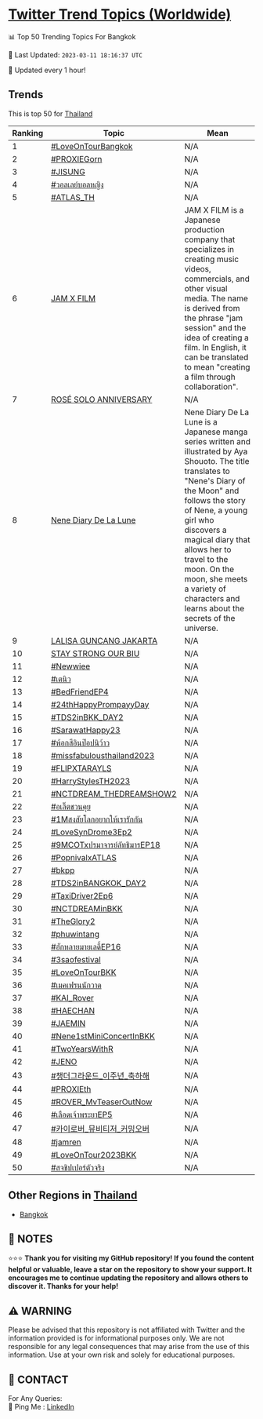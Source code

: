 [Twitter Trend Topics (Worldwide)](https://github.com/ErcinDedeoglu/Twitter-Trend-Topics)
==========


📊 Top 50 Trending Topics For Bangkok

📆 Last Updated: `2023-03-11 18:16:37 UTC`

🔧 Updated every 1 hour!


## Trends

This is top 50 for [Thailand](</Thailand>)

| Ranking | Topic | Mean |
| ------- | ------------ | ------------ |
| 1 | [#LoveOnTourBangkok](http://twitter.com/search?q=%23LoveOnTourBangkok) | N/A |
| 2 | [#PROXIEGorn](http://twitter.com/search?q=%23PROXIEGorn) | N/A |
| 3 | [#JISUNG](http://twitter.com/search?q=%23JISUNG) | N/A |
| 4 | [#วอลเลย์บอลหญิง](http://twitter.com/search?q=%23%e0%b8%a7%e0%b8%ad%e0%b8%a5%e0%b9%80%e0%b8%a5%e0%b8%a2%e0%b9%8c%e0%b8%9a%e0%b8%ad%e0%b8%a5%e0%b8%ab%e0%b8%8d%e0%b8%b4%e0%b8%87) | N/A |
| 5 | [#ATLAS_TH](http://twitter.com/search?q=%23ATLAS_TH) | N/A |
| 6 | [JAM X FILM](http://twitter.com/search?q=JAM+X+FILM) | JAM X FILM is a Japanese production company that specializes in creating music videos, commercials, and other visual media. The name is derived from the phrase "jam session" and the idea of creating a film. In English, it can be translated to mean "creating a film through collaboration". |
| 7 | [ROSÉ SOLO ANNIVERSARY](http://twitter.com/search?q=ROS%c3%89+SOLO+ANNIVERSARY) | N/A |
| 8 | [Nene Diary De La Lune](http://twitter.com/search?q=Nene+Diary+De+La+Lune) | Nene Diary De La Lune is a Japanese manga series written and illustrated by Aya Shouoto. The title translates to "Nene's Diary of the Moon" and follows the story of Nene, a young girl who discovers a magical diary that allows her to travel to the moon. On the moon, she meets a variety of characters and learns about the secrets of the universe. |
| 9 | [LALISA GUNCANG JAKARTA](http://twitter.com/search?q=LALISA+GUNCANG+JAKARTA) | N/A |
| 10 | [STAY STRONG OUR BIU](http://twitter.com/search?q=STAY+STRONG+OUR+BIU) | N/A |
| 11 | [#Newwiee](http://twitter.com/search?q=%23Newwiee) | N/A |
| 12 | [#เตนิว](http://twitter.com/search?q=%23%e0%b9%80%e0%b8%95%e0%b8%99%e0%b8%b4%e0%b8%a7) | N/A |
| 13 | [#BedFriendEP4](http://twitter.com/search?q=%23BedFriendEP4) | N/A |
| 14 | [#24thHappyPrompayyDay](http://twitter.com/search?q=%2324thHappyPrompayyDay) | N/A |
| 15 | [#TDS2inBKK_DAY2](http://twitter.com/search?q=%23TDS2inBKK_DAY2) | N/A |
| 16 | [#SarawatHappy23](http://twitter.com/search?q=%23SarawatHappy23) | N/A |
| 17 | [#พ้อกสีอินป๊อปนิว้าว](http://twitter.com/search?q=%23%e0%b8%9e%e0%b9%89%e0%b8%ad%e0%b8%81%e0%b8%aa%e0%b8%b5%e0%b8%ad%e0%b8%b4%e0%b8%99%e0%b8%9b%e0%b9%8a%e0%b8%ad%e0%b8%9b%e0%b8%99%e0%b8%b4%e0%b8%a7%e0%b9%89%e0%b8%b2%e0%b8%a7) | N/A |
| 18 | [#missfabulousthailand2023](http://twitter.com/search?q=%23missfabulousthailand2023) | N/A |
| 19 | [#FLIPXTARAYLS](http://twitter.com/search?q=%23FLIPXTARAYLS) | N/A |
| 20 | [#HarryStylesTH2023](http://twitter.com/search?q=%23HarryStylesTH2023) | N/A |
| 21 | [#NCTDREAM_THEDREAMSHOW2](http://twitter.com/search?q=%23NCTDREAM_THEDREAMSHOW2) | N/A |
| 22 | [#อเลิ๊ตชวนคุย](http://twitter.com/search?q=%23%e0%b8%ad%e0%b9%80%e0%b8%a5%e0%b8%b4%e0%b9%8a%e0%b8%95%e0%b8%8a%e0%b8%a7%e0%b8%99%e0%b8%84%e0%b8%b8%e0%b8%a2) | N/A |
| 23 | [#1Mสงสัยโลกอยากให้เรารักกัน](http://twitter.com/search?q=%231M%e0%b8%aa%e0%b8%87%e0%b8%aa%e0%b8%b1%e0%b8%a2%e0%b9%82%e0%b8%a5%e0%b8%81%e0%b8%ad%e0%b8%a2%e0%b8%b2%e0%b8%81%e0%b9%83%e0%b8%ab%e0%b9%89%e0%b9%80%e0%b8%a3%e0%b8%b2%e0%b8%a3%e0%b8%b1%e0%b8%81%e0%b8%81%e0%b8%b1%e0%b8%99) | N/A |
| 24 | [#LoveSynDrome3Ep2](http://twitter.com/search?q=%23LoveSynDrome3Ep2) | N/A |
| 25 | [#9MCOTxปรมาจารย์ลัทธิมารEP18](http://twitter.com/search?q=%239MCOTx%e0%b8%9b%e0%b8%a3%e0%b8%a1%e0%b8%b2%e0%b8%88%e0%b8%b2%e0%b8%a3%e0%b8%a2%e0%b9%8c%e0%b8%a5%e0%b8%b1%e0%b8%97%e0%b8%98%e0%b8%b4%e0%b8%a1%e0%b8%b2%e0%b8%a3EP18) | N/A |
| 26 | [#PopnivalxATLAS](http://twitter.com/search?q=%23PopnivalxATLAS) | N/A |
| 27 | [#bkpp](http://twitter.com/search?q=%23bkpp) | N/A |
| 28 | [#TDS2inBANGKOK_DAY2](http://twitter.com/search?q=%23TDS2inBANGKOK_DAY2) | N/A |
| 29 | [#TaxiDriver2Ep6](http://twitter.com/search?q=%23TaxiDriver2Ep6) | N/A |
| 30 | [#NCTDREAMinBKK](http://twitter.com/search?q=%23NCTDREAMinBKK) | N/A |
| 31 | [#TheGlory2](http://twitter.com/search?q=%23TheGlory2) | N/A |
| 32 | [#phuwintang](http://twitter.com/search?q=%23phuwintang) | N/A |
| 33 | [#ฮักหลายมายเลดี้EP16](http://twitter.com/search?q=%23%e0%b8%ae%e0%b8%b1%e0%b8%81%e0%b8%ab%e0%b8%a5%e0%b8%b2%e0%b8%a2%e0%b8%a1%e0%b8%b2%e0%b8%a2%e0%b9%80%e0%b8%a5%e0%b8%94%e0%b8%b5%e0%b9%89EP16) | N/A |
| 34 | [#3saofestival](http://twitter.com/search?q=%233saofestival) | N/A |
| 35 | [#LoveOnTourBKK](http://twitter.com/search?q=%23LoveOnTourBKK) | N/A |
| 36 | [#เมคเฟรนนักวาด](http://twitter.com/search?q=%23%e0%b9%80%e0%b8%a1%e0%b8%84%e0%b9%80%e0%b8%9f%e0%b8%a3%e0%b8%99%e0%b8%99%e0%b8%b1%e0%b8%81%e0%b8%a7%e0%b8%b2%e0%b8%94) | N/A |
| 37 | [#KAI_Rover](http://twitter.com/search?q=%23KAI_Rover) | N/A |
| 38 | [#HAECHAN](http://twitter.com/search?q=%23HAECHAN) | N/A |
| 39 | [#JAEMIN](http://twitter.com/search?q=%23JAEMIN) | N/A |
| 40 | [#Nene1stMiniConcertInBKK](http://twitter.com/search?q=%23Nene1stMiniConcertInBKK) | N/A |
| 41 | [#TwoYearsWithR](http://twitter.com/search?q=%23TwoYearsWithR) | N/A |
| 42 | [#JENO](http://twitter.com/search?q=%23JENO) | N/A |
| 43 | [#챙더그라운드_이주년_축하해](http://twitter.com/search?q=%23%ec%b1%99%eb%8d%94%ea%b7%b8%eb%9d%bc%ec%9a%b4%eb%93%9c_%ec%9d%b4%ec%a3%bc%eb%85%84_%ec%b6%95%ed%95%98%ed%95%b4) | N/A |
| 44 | [#PROXIEth](http://twitter.com/search?q=%23PROXIEth) | N/A |
| 45 | [#ROVER_MvTeaserOutNow](http://twitter.com/search?q=%23ROVER_MvTeaserOutNow) | N/A |
| 46 | [#เลือดเจ้าพระยาEP5](http://twitter.com/search?q=%23%e0%b9%80%e0%b8%a5%e0%b8%b7%e0%b8%ad%e0%b8%94%e0%b9%80%e0%b8%88%e0%b9%89%e0%b8%b2%e0%b8%9e%e0%b8%a3%e0%b8%b0%e0%b8%a2%e0%b8%b2EP5) | N/A |
| 47 | [#카이로버_뮤비티저_커밍오버](http://twitter.com/search?q=%23%ec%b9%b4%ec%9d%b4%eb%a1%9c%eb%b2%84_%eb%ae%a4%eb%b9%84%ed%8b%b0%ec%a0%80_%ec%bb%a4%eb%b0%8d%ec%98%a4%eb%b2%84) | N/A |
| 48 | [#jamren](http://twitter.com/search?q=%23jamren) | N/A |
| 49 | [#LoveOnTour2023BKK](http://twitter.com/search?q=%23LoveOnTour2023BKK) | N/A |
| 50 | [#สจชิปเปอร์ตัวจริง](http://twitter.com/search?q=%23%e0%b8%aa%e0%b8%88%e0%b8%8a%e0%b8%b4%e0%b8%9b%e0%b9%80%e0%b8%9b%e0%b8%ad%e0%b8%a3%e0%b9%8c%e0%b8%95%e0%b8%b1%e0%b8%a7%e0%b8%88%e0%b8%a3%e0%b8%b4%e0%b8%87) | N/A |



## Other Regions in [Thailand](</Thailand>)

* [Bangkok](</Thailand/Bangkok.md>)



## 📝 NOTES

⭐⭐⭐ **Thank you for visiting my GitHub repository! If you found the content helpful or valuable, leave a star on the repository to show your support. It encourages me to continue updating the repository and allows others to discover it. Thanks for your help!**


## ⚠️ WARNING

Please be advised that this repository is not affiliated with Twitter and the information provided is for informational purposes only. We are not responsible for any legal consequences that may arise from the use of this information. Use at your own risk and solely for educational purposes.


## 📨 CONTACT

 For Any Queries:  
            🏓 Ping Me : [LinkedIn](https://www.linkedin.com/in/ercindedeoglu/)
